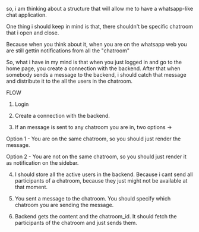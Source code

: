 so, i am thinking about a structure that will allow me to have a whatsapp-like chat application.

One thing i should keep in mind is that, there shouldn't be specific chatroom that i open and close.

Because when you think about it, when you are on the whatsapp web you are still gettin notifications from all the "chatroom"

So, what i have in my mind is that when you just logged in and go to the home page, you create a connection with the backend. After that when somebody sends a message to the backend, i should catch that message and distribute it to the 
all the users in the chatroom.


FLOW

1. Login

2. Create a connection with the backend.

3. If an message is sent to any chatroom you are in, two options -> 

Option 1 - You are on the same chatroom, so you should just render the message.

Option 2 - You are not on the same chatroom, so you should just render it as notification on the sidebar.

4. I should store all the active users in the backend. Because i cant send all participants of a chatroom, because they just might not be available at that moment.  

5. You sent a message to the chatroom. You should specify which chatroom you are sending the message.

6. Backend gets the content and the chatroom_id. It should fetch the participants of the chatroom and just sends them.

